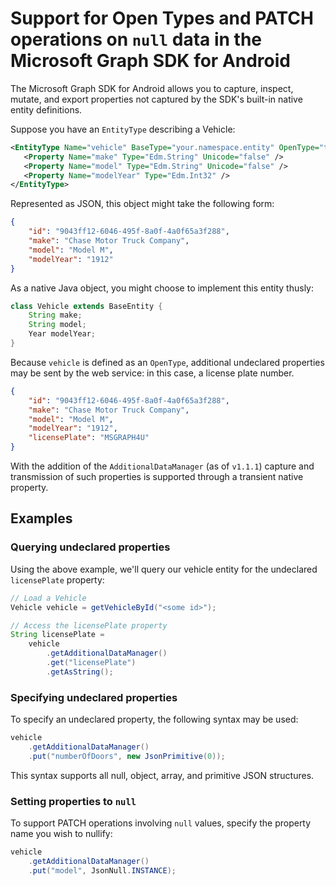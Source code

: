 # Support for Open Types and PATCH operations on `null` data in the Microsoft Graph SDK for Android
The Microsoft Graph SDK for Android allows you to capture, inspect, mutate, and export properties not captured by the SDK's built-in native entity definitions.

Suppose you have an `EntityType` describing a Vehicle:
```xml
<EntityType Name="vehicle" BaseType="your.namespace.entity" OpenType="true">
   <Property Name="make" Type="Edm.String" Unicode="false" />
   <Property Name="model" Type="Edm.String" Unicode="false" />
   <Property Name="modelYear" Type="Edm.Int32" />
</EntityType>
```

Represented as JSON, this object might take the following form:
```json
{
    "id": "9043ff12-6046-495f-8a0f-4a0f65a3f288",
    "make": "Chase Motor Truck Company",
    "model": "Model M",
    "modelYear": "1912"
}
```

As a native Java object, you might choose to implement this entity thusly:
```java
class Vehicle extends BaseEntity {
    String make;
    String model;
    Year modelYear;
}
```

Because `vehicle` is defined as an `OpenType`, additional undeclared properties may be sent by the web service: in this case, a license plate number.

```json
{
    "id": "9043ff12-6046-495f-8a0f-4a0f65a3f288",
    "make": "Chase Motor Truck Company",
    "model": "Model M",
    "modelYear": "1912",
    "licensePlate": "MSGRAPH4U"
}
```

With the addition of the `AdditionalDataManager` (as of `v1.1.1`) capture and transmission of such properties is supported through a transient native property.

## Examples

### Querying undeclared properties
Using the above example, we'll query our vehicle entity for the undeclared `licensePlate` property:

```java
// Load a Vehicle
Vehicle vehicle = getVehicleById("<some id>");

// Access the licensePlate property
String licensePlate = 
    vehicle
        .getAdditionalDataManager()
        .get("licensePlate")
        .getAsString();
```

### Specifying undeclared properties
To specify an undeclared property, the following syntax may be used:

```java
vehicle
    .getAdditionalDataManager()
    .put("numberOfDoors", new JsonPrimitive(0));
```

This syntax supports all null, object, array, and primitive JSON structures.

### Setting properties to `null`
To support PATCH operations involving `null` values, specify the property name you wish to nullify:

```java
vehicle
    .getAdditionalDataManager()
    .put("model", JsonNull.INSTANCE);
```
